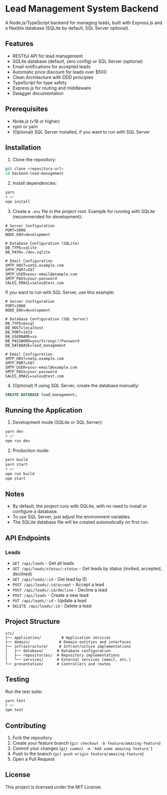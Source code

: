 # Lead Management System Backend

A Node.js/TypeScript backend for managing leads, built with Express.js and a flexible database (SQLite by default, SQL Server optional).

## Features

- RESTful API for lead management
- SQLite database (default, zero config) or SQL Server (optional)
- Email notifications for accepted leads
- Automatic price discount for leads over $500
- Clean Architecture with DDD principles
- TypeScript for type safety
- Express.js for routing and middleware
- Swagger documentation

## Prerequisites

- Node.js (v18 or higher)
- npm or yarn
- (Optional) SQL Server installed, if you want to run with SQL Server

## Installation

1. Clone the repository:
```bash
git clone <repository-url>
cd backend-lead-management
```

2. Install dependencies:
```bash
yarn
# or
npm install
```

3. Create a `.env` file in the project root. Example for running with SQLite (recommended for development):
```env
# Server Configuration
PORT=3000
NODE_ENV=development

# Database Configuration (SQLite)
DB_TYPE=sqlite
DB_PATH=./dev.sqlite

# Email Configuration
SMTP_HOST=smtp.example.com
SMTP_PORT=587
SMTP_USER=your-email@example.com
SMTP_PASS=your-password
SALES_EMAIL=sales@test.com
```

If you want to run with SQL Server, use this example:
```env
# Server Configuration
PORT=3000
NODE_ENV=development

# Database Configuration (SQL Server)
DB_TYPE=mssql
DB_HOST=localhost
DB_PORT=1433
DB_USERNAME=sa
DB_PASSWORD=yourStrong(!)Password
DB_DATABASE=lead_management

# Email Configuration
SMTP_HOST=smtp.example.com
SMTP_PORT=587
SMTP_USER=your-email@example.com
SMTP_PASS=your-password
SALES_EMAIL=sales@test.com
```

4. (Optional) If using SQL Server, create the database manually:
```sql
CREATE DATABASE lead_management;
```

## Running the Application

1. Development mode (SQLite or SQL Server):
```bash
yarn dev
# or
npm run dev
```

2. Production mode:
```bash
yarn build
yarn start
# or
npm run build
npm start
```

## Notes
- By default, the project runs with SQLite, with no need to install or configure a database.
- To use SQL Server, just adjust the environment variables.
- The SQLite database file will be created automatically on first run.

## API Endpoints

### Leads

- `GET /api/leads` - Get all leads
- `GET /api/leads/status/:status` - Get leads by status (invited, accepted, declined)
- `GET /api/leads/:id` - Get lead by ID
- `POST /api/leads/:id/accept` - Accept a lead
- `POST /api/leads/:id/decline` - Decline a lead
- `POST /api/leads` - Create a new lead
- `PUT /api/leads/:id` - Update a lead
- `DELETE /api/leads/:id` - Delete a lead

## Project Structure

```
src/
├── application/         # Application services
├── domain/             # Domain entities and interfaces
├── infrastructure/     # Infrastructure implementations
│   ├── database/      # Database configuration
│   ├── repositories/  # Repository implementations
│   └── services/      # External services (email, etc.)
└── presentation/      # Controllers and routes
```

## Testing

Run the test suite:
```bash
yarn test
# or
npm test
```

## Contributing

1. Fork the repository
2. Create your feature branch (`git checkout -b feature/amazing-feature`)
3. Commit your changes (`git commit -m 'Add some amazing feature'`)
4. Push to the branch (`git push origin feature/amazing-feature`)
5. Open a Pull Request

## License

This project is licensed under the MIT License. 